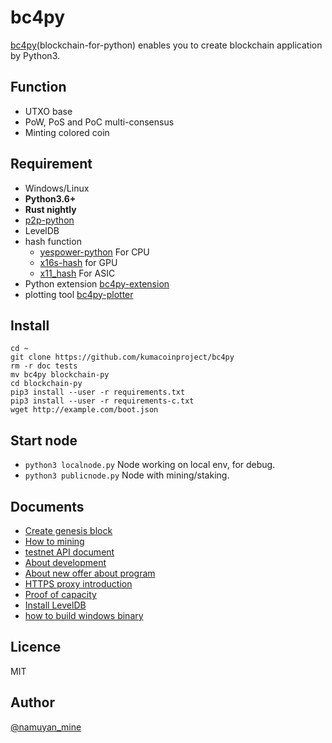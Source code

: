 bc4py
=============================
[bc4py](https://github.com/kumacoinproject/bc4py)\(blockchain-for-python) enables you to
create blockchain application by Python3.

Function
----
* UTXO base
* PoW, PoS and PoC multi-consensus
* Minting colored coin

Requirement
----
* Windows/Linux
* **Python3.6+**
* **Rust nightly**
* [p2p-python](https://github.com/namuyan/p2p-python)
* LevelDB
* hash function
    * [yespower-python](https://github.com/namuyan/yespower-python)  For CPU
    * [x16s-hash](https://pypi.org/project/shield-x16s-hash/) for GPU
    * [x11_hash](https://pypi.org/project/x11_hash/) For ASIC
* Python extension [bc4py-extension](https://github.com/namuyan/bc4py_extension)
* plotting tool [bc4py-plotter](https://github.com/namuyan/bc4py_plotter)

Install
----
```commandline
cd ~
git clone https://github.com/kumacoinproject/bc4py
rm -r doc tests
mv bc4py blockchain-py
cd blockchain-py
pip3 install --user -r requirements.txt
pip3 install --user -r requirements-c.txt
wget http://example.com/boot.json
```

Start node
----
* `python3 localnode.py` Node working on local env, for debug.
* `python3 publicnode.py` Node with mining/staking.

Documents
----
* [Create genesis block](doc/GenesisBlock.md)
* [How to mining](doc/Mining.md)
* [testnet API document](https://testnet.kumacoin.dev/docs)
* [About development](doc/Development.md)
* [About new offer about program](doc/AboutPullrequest.md)
* [HTTPS proxy introduction](doc/Proxy.md)
* [Proof of capacity](doc/AboutPoC.md)
* [Install LevelDB](doc/InstallLevedb.md)
* [how to build windows binary](doc/WindowsBinary.md)

Licence
----
MIT

Author
----
[@namuyan_mine](http://twitter.com/namuyan_mine/)

